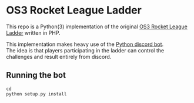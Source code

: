 # OS3 Rocket League Ladder
This repo is a Python(3) implementation of the original [OS3 Rocket League Ladder](https://github.com/Erik-Lamers1/OS3-Rocket-League-Ladder) written in PHP.

This implementation makes heavy use of the [Python discord bot](https://discordpy.readthedocs.io/en/latest/).  
The idea is that players participating in the ladder can control the challenges and result entirely from discord.

## Running the bot
```shell script
cd 
python setup.py install
```
